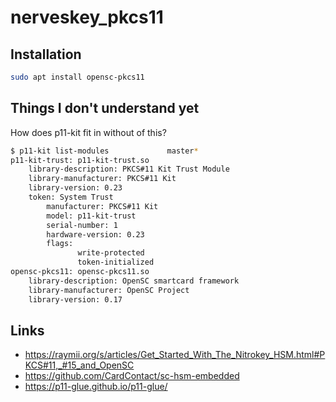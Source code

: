 # nerveskey_pkcs11


## Installation

```sh
sudo apt install opensc-pkcs11
```

## Things I don't understand yet

How does p11-kit fit in without of this?

```sh
$ p11-kit list-modules             master*
p11-kit-trust: p11-kit-trust.so
    library-description: PKCS#11 Kit Trust Module
    library-manufacturer: PKCS#11 Kit
    library-version: 0.23
    token: System Trust
        manufacturer: PKCS#11 Kit
        model: p11-kit-trust
        serial-number: 1
        hardware-version: 0.23
        flags:
               write-protected
               token-initialized
opensc-pkcs11: opensc-pkcs11.so
    library-description: OpenSC smartcard framework
    library-manufacturer: OpenSC Project
    library-version: 0.17
```

## Links

* https://raymii.org/s/articles/Get_Started_With_The_Nitrokey_HSM.html#PKCS#11,_#15_and_OpenSC
* https://github.com/CardContact/sc-hsm-embedded
* https://p11-glue.github.io/p11-glue/
